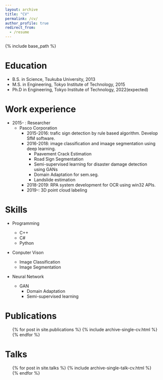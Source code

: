 ```yaml
---
layout: archive
title: "CV"
permalink: /cv/
author_profile: true
redirect_from:
  - /resume
---
```


{% include base_path %}

Education
======
* B.S. in Science, Tsukuba University, 2013
* M.S. in Engineering, Tokyo Institute of Technology, 2015
* Ph.D in Engineering, Tokyo Institute of Technology, 2022(expected)

Work experience
======
* 2015- : Researcher
  * Pasco Corporation
    * 2015-2016: trafic sign detection by rule based algorithm. Develop SfM software.
    * 2016-2018: image classification and imaage segmentation using deep learning.
      * Paavement Crack Estimation
      * Road Sign Segmentation
      * Semi-supervised learning for disaster damage detection using GANs
      * Domain Adaptation for sem.seg.
      * Landslide estimation
    * 2018-2019: RPA system development for OCR using win32 APIs.
    * 2019-: 3D point cloud labeling
      


  
Skills
======
* Programming 
  * C++
  * C#
  * Python
  
* Conputer Vison
  * Image Classification 
  * Image Segmentation 
  
* Neural Network
  * GAN 
    * Domain Adaptation 
    * Semi-supervised learning      

Publications
======
  <ul>{% for post in site.publications %}
    {% include archive-single-cv.html %}
  {% endfor %}</ul>
  
Talks
======
  <ul>{% for post in site.talks %}
    {% include archive-single-talk-cv.html %}
  {% endfor %}</ul>
  
<!-- 
Teaching
======
  <ul>{% for post in site.teaching %}
    {% include archive-single-cv.html %}
  {% endfor %}</ul>
-->

